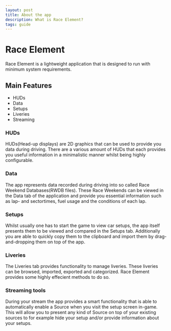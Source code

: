 ```yaml
---
layout: post
title: About the app
description: What is Race Element?
tags: guide
---
```


# Race Element
Race Element is a lightweight application that is designed to run with minimum system requirements.

## Main Features
- HUDs
- Data
- Setups
- Liveries
- Streaming

### HUDs
HUDs(Head-up displays) are 2D graphics that can be used to provide you data during driving. There are a various amount of HUDs that each provides you useful information in a minimalistic manner whilst being highly configurable.

### Data
The app represents data recorded during driving into so called Race Weekend Databases(RWDB files). These Race Weekends can be viewed in the Data tab of the application and provide you essential information such as lap- and sectortimes, fuel usage and the conditions of each lap.

### Setups
Whilst usually one has to start the game to view car setups, the app itself presents them to be viewed and compared in the Setups tab. Additionally you are able to quickly copy them to the clipboard and import them by drag-and-dropping them on top of the app.

### Liveries
The Liveries tab provides functionality to manage liveries. These liveries can be browsed, imported, exported and categorized. Race Element provides some highly effecient methods to do so.

### Streaming tools
During your stream the app provides a smart functionality that is able to automatically enable a Source when you visit the setup screen in-game. This will allow you to present any kind of Source on top of your existing sources to for example hide your setup and/or provide information about your setups.
